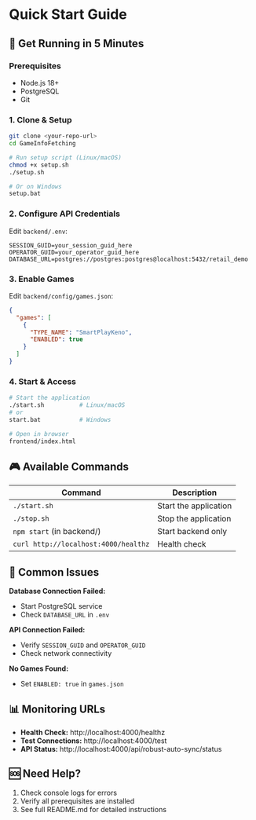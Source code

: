 # Quick Start Guide

## 🚀 Get Running in 5 Minutes

### Prerequisites
- Node.js 18+ 
- PostgreSQL
- Git

### 1. Clone & Setup
```bash
git clone <your-repo-url>
cd GameInfoFetching

# Run setup script (Linux/macOS)
chmod +x setup.sh
./setup.sh

# Or on Windows
setup.bat
```

### 2. Configure API Credentials
Edit `backend/.env`:
```env
SESSION_GUID=your_session_guid_here
OPERATOR_GUID=your_operator_guid_here
DATABASE_URL=postgres://postgres:postgres@localhost:5432/retail_demo
```

### 3. Enable Games
Edit `backend/config/games.json`:
```json
{
  "games": [
    {
      "TYPE_NAME": "SmartPlayKeno",
      "ENABLED": true
    }
  ]
}
```

### 4. Start & Access
```bash
# Start the application
./start.sh          # Linux/macOS
# or
start.bat           # Windows

# Open in browser
frontend/index.html
```

## 🎮 Available Commands

| Command | Description |
|---------|-------------|
| `./start.sh` | Start the application |
| `./stop.sh` | Stop the application |
| `npm start` (in backend/) | Start backend only |
| `curl http://localhost:4000/healthz` | Health check |

## 🔧 Common Issues

**Database Connection Failed:**
- Start PostgreSQL service
- Check `DATABASE_URL` in `.env`

**API Connection Failed:**
- Verify `SESSION_GUID` and `OPERATOR_GUID`
- Check network connectivity

**No Games Found:**
- Set `ENABLED: true` in `games.json`

## 📊 Monitoring URLs

- **Health Check:** http://localhost:4000/healthz
- **Test Connections:** http://localhost:4000/test
- **API Status:** http://localhost:4000/api/robust-auto-sync/status

## 🆘 Need Help?

1. Check console logs for errors
2. Verify all prerequisites are installed
3. See full README.md for detailed instructions
